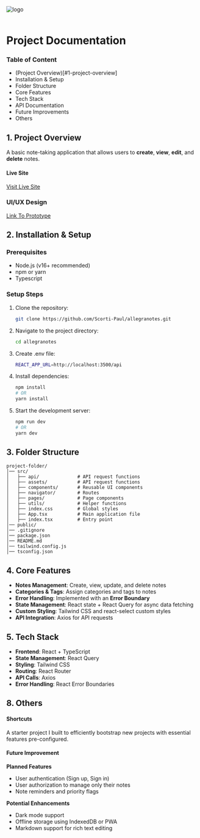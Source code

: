 ![logo](https://allegranotes.vercel.app/logo.png)  
<br />

# Project Documentation

### Table of Content
- (Project Overview)[#1-project-overview]
- Installation & Setup
- Folder Structure 
- Core Features
- Tech Stack
- API Documentation
- Future Improvements
- Others

## 1. Project Overview
A basic note-taking application that allows users to **create**, **view**, **edit**, and **delete** notes.

#### Live Site
[Visit Live Site](https://allegranotes.vercel.app)

### UI/UX Design
[Link To Prototype](https://www.figma.com/proto/HrX5Wfv1HG6KQIpwD57PVB/Allergo---Notes?node-id=0-1&t=NfmqdhGrwc8WSO65-1)

## 2. Installation & Setup

### Prerequisites
- Node.js (v16+ recommended)
- npm or yarn
- Typescript


### Setup Steps
1. Clone the repository:
   ```sh
   git clone https://github.com/Scorti-Paul/allegranotes.git
   ```
2. Navigate to the project directory:
   ```sh
   cd allegranotes
   ```
3. Create .env file:
   ```sh
   REACT_APP_URL=http://localhost:3500/api
   ```
4. Install dependencies:
   ```sh
   npm install  
   # OR
   yarn install
   ```
5. Start the development server:
   ```sh
   npm run dev
   # OR
   yarn dev
   ```

## 3. Folder Structure
```
project-folder/
│── src/
│   ├── api/              # API request functions
│   ├── assets/           # API request functions
│   ├── components/       # Reusable UI components
│   ├── navigator/        # Routes
│   ├── pages/            # Page components
│   ├── utils/            # Helper functions
│   ├── index.css         # Global styles
│   ├── App.tsx           # Main application file
│   ├── index.tsx         # Entry point
│── public/
│── .gitignore
│── package.json
│── README.md
│── tailwind.config.js
│── tsconfig.json
```

## 4. Core Features
- **Notes Management**: Create, view, update, and delete notes
- **Categories & Tags**: Assign categories and tags to notes
- **Error Handling**: Implemented with an **Error Boundary**
- **State Management**: React state + React Query for async data fetching
- **Custom Styling**: Tailwind CSS and react-select custom styles
- **API Integration**: Axios for API requests

## 5. Tech Stack
- **Frontend**: React + TypeScript
- **State Management**: React Query
- **Styling**: Tailwind CSS
- **Routing**: React Router
- **API Calls**: Axios
- **Error Handling**: React Error Boundaries

## 8. Others

#### Shortcuts
A starter project I built to efficiently bootstrap new projects with essential features pre-configured.


#### Future Improvement
**Planned Features**
- User authentication (Sign up, Sign in)
- User authorization to manage only their notes
- Note reminders and priority flags  

**Potential Enhancements**
- Dark mode support
- Offline storage using IndexedDB or PWA
- Markdown support for rich text editing
